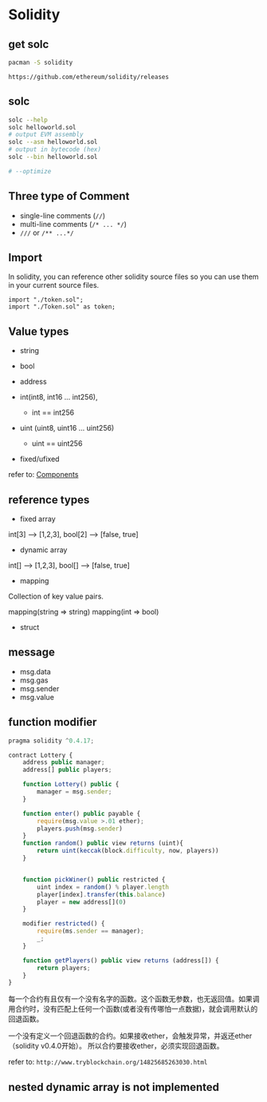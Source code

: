 # Solidity

## get solc

``` sh
pacman -S solidity
```

`https://github.com/ethereum/solidity/releases`

## solc

``` sh
solc --help
solc helloworld.sol
# output EVM assembly
solc --asm helloworld.sol
# output in bytecode (hex)
solc --bin helloworld.sol

# --optimize
```

## Three type of Comment

- single-line comments (`//`)
- multi-line comments (`/* ... */`)
- `///` or `/** ...*/`

## Import

 In solidity, you can reference other solidity source files so you can use them in your current source files.

``` sol
import "./token.sol";
import "./Token.sol" as token;
```

## Value types

- string
- bool
- address
- int(int8, int16 ... int256),

  - int == int256

- uint (uint8, uint16 ... uint256)
  
  - uint == uint256
  
- fixed/ufixed

refer to: [Components](ttps://soliditylang.com/documentation/language-specifications.html)

## reference types

- fixed array

int[3] --> [1,2,3], bool[2] --> [false, true]

- dynamic array

int[] --> [1,2,3], bool[] --> [false, true]

- mapping

Collection of key value pairs.

mapping(string => string)
mapping(int => bool)

- struct

## message

- msg.data
- msg.gas
- msg.sender
- msg.value

## function modifier

``` js
pragma solidity ^0.4.17;

contract Lottery {
    address public manager;
    address[] public players;

    function Lottery() public {
        manager = msg.sender;
    }

    function enter() public payable {
        require(msg.value >.01 ether);
        players.push(msg.sender)
    }
    function random() public view returns (uint){
        return uint(keccak(block.difficulty, now, players))
    }


    function pickWiner() public restricted {
        uint index = random() % player.length
        player[index].transfer(this.balance)
        player = new address[](0)
    }

    modifier restricted() {
        require(ms.sender == manager);
        _;
    }

    function getPlayers() public view returns (address[]) {
        return players;
    }
}
```

每一个合约有且仅有一个没有名字的函数。这个函数无参数，也无返回值。如果调用合约时，没有匹配上任何一个函数(或者没有传哪怕一点数据)，就会调用默认的回退函数。

一个没有定义一个回退函数的合约。如果接收ether，会触发异常，并返还ether（solidity v0.4.0开始）。
所以合约要接收ether，必须实现回退函数。

refer to: `http://www.tryblockchain.org/14825685263030.html`

## nested dynamic array is not implemented